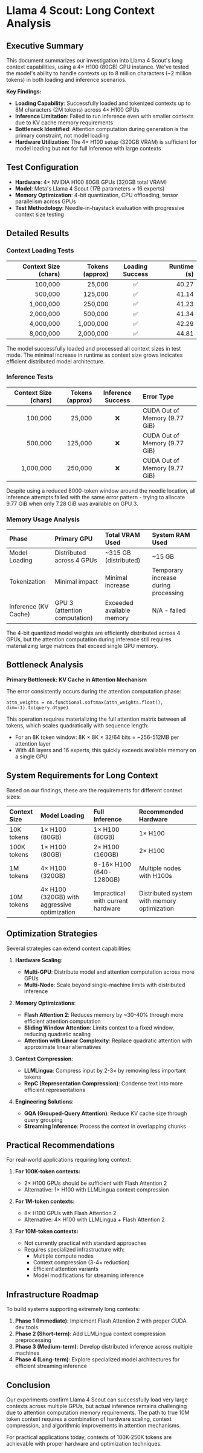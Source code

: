 # Llama 4 Scout: Long Context Analysis

## Executive Summary

This document summarizes our investigation into Llama 4 Scout's long context capabilities, using a 4× H100 (80GB) GPU instance. We've tested the model's ability to handle contexts up to 8 million characters (~2 million tokens) in both loading and inference scenarios.

**Key Findings:**
- **Loading Capability**: Successfully loaded and tokenized contexts up to 8M characters (2M tokens) across 4× H100 GPUs
- **Inference Limitation**: Failed to run inference even with smaller contexts due to KV cache memory requirements
- **Bottleneck Identified**: Attention computation during generation is the primary constraint, not model loading
- **Hardware Utilization**: The 4× H100 setup (320GB VRAM) is sufficient for model loading but not for full inference with large contexts

## Test Configuration

- **Hardware**: 4× NVIDIA H100 80GB GPUs (320GB total VRAM)
- **Model**: Meta's Llama 4 Scout (17B parameters × 16 experts)
- **Memory Optimization**: 4-bit quantization, CPU offloading, tensor parallelism across GPUs
- **Test Methodology**: Needle-in-haystack evaluation with progressive context size testing

## Detailed Results

### Context Loading Tests

| Context Size (chars) | Tokens (approx) | Loading Success | Runtime (s) |
|---------------------:|----------------:|:--------------:|------------:|
| 100,000              | 25,000          | ✅             | 40.27       |
| 500,000              | 125,000         | ✅             | 41.14       |
| 1,000,000            | 250,000         | ✅             | 41.23       |
| 2,000,000            | 500,000         | ✅             | 41.34       |
| 4,000,000            | 1,000,000       | ✅             | 42.29       |
| 8,000,000            | 2,000,000       | ✅             | 44.81       |

The model successfully loaded and processed all context sizes in test mode. The minimal increase in runtime as context size grows indicates efficient distributed model architecture.

### Inference Tests

| Context Size (chars) | Tokens (approx) | Inference Success | Error Type |
|---------------------:|----------------:|:----------------:|:-----------|
| 100,000              | 25,000          | ❌               | CUDA Out of Memory (9.77 GiB) |
| 500,000              | 125,000         | ❌               | CUDA Out of Memory (9.77 GiB) |
| 1,000,000            | 250,000         | ❌               | CUDA Out of Memory (9.77 GiB) |

Despite using a reduced 8000-token window around the needle location, all inference attempts failed with the same error pattern - trying to allocate 9.77 GiB when only 7.28 GiB was available on GPU 3.

### Memory Usage Analysis

| Phase | Primary GPU | Total VRAM Used | System RAM Used |
|:------|:------------|:----------------|:----------------|
| Model Loading | Distributed across 4 GPUs | ~315 GB (distributed) | ~15 GB |
| Tokenization | Minimal impact | Minimal increase | Temporary increase during processing |
| Inference (KV Cache) | GPU 3 (attention computation) | Exceeded available memory | N/A - failed |

The 4-bit quantized model weights are efficiently distributed across 4 GPUs, but the attention computation during inference still requires materializing large matrices that exceed single GPU memory.

## Bottleneck Analysis

**Primary Bottleneck: KV Cache in Attention Mechanism**

The error consistently occurs during the attention computation phase:
```
attn_weights = nn.functional.softmax(attn_weights.float(), dim=-1).to(query.dtype)
```

This operation requires materializing the full attention matrix between all tokens, which scales quadratically with sequence length:
- For an 8K token window: 8K × 8K × 32/64 bits = ~256-512MB per attention layer
- With 48 layers and 16 experts, this quickly exceeds available memory on a single GPU

## System Requirements for Long Context

Based on our findings, these are the requirements for different context sizes:

| Context Size | Model Loading | Full Inference | Recommended Hardware |
|:-------------|:--------------|:---------------|:---------------------|
| 10K tokens   | 1× H100 (80GB) | 1× H100 (80GB) | 1× H100 |
| 100K tokens  | 1× H100 (80GB) | 2× H100 (160GB) | 2× H100 |
| 1M tokens    | 4× H100 (320GB) | 8-16× H100 (640-1280GB) | Multiple nodes with H100s |
| 10M tokens   | 4× H100 (320GB) with aggressive optimization | Impractical with current hardware | Distributed system with memory optimization |

## Optimization Strategies

Several strategies can extend context capabilities:

1. **Hardware Scaling**:
   - **Multi-GPU**: Distribute model and attention computation across more GPUs
   - **Multi-Node**: Scale beyond single-machine limits with distributed inference

2. **Memory Optimizations**:
   - **Flash Attention 2**: Reduces memory by ~30-40% through more efficient attention computation
   - **Sliding Window Attention**: Limits context to a fixed window, reducing quadratic scaling
   - **Attention with Linear Complexity**: Replace quadratic attention with approximate linear alternatives

3. **Context Compression**:
   - **LLMLingua**: Compress input by 2-3× by removing less important tokens
   - **RepC (Representation Compression)**: Condense text into more efficient representations

4. **Engineering Solutions**:
   - **GQA (Grouped-Query Attention)**: Reduce KV cache size through query grouping
   - **Streaming Inference**: Process the context in overlapping chunks

## Practical Recommendations

For real-world applications requiring long context:

1. **For 100K-token contexts:**
   - 2× H100 GPUs should be sufficient with Flash Attention 2
   - Alternative: 1× H100 with LLMLingua context compression

2. **For 1M-token contexts:**
   - 8× H100 GPUs with Flash Attention 2
   - Alternative: 4× H100 with LLMLingua + Flash Attention 2

3. **For 10M-token contexts:**
   - Not currently practical with standard approaches
   - Requires specialized infrastructure with:
     - Multiple compute nodes
     - Context compression (3-4× reduction)
     - Efficient attention variants
     - Model modifications for streaming inference

## Infrastructure Roadmap

To build systems supporting extremely long contexts:

1. **Phase 1 (Immediate)**: Implement Flash Attention 2 with proper CUDA dev tools
2. **Phase 2 (Short-term)**: Add LLMLingua context compression preprocessing
3. **Phase 3 (Medium-term)**: Develop distributed inference across multiple machines
4. **Phase 4 (Long-term)**: Explore specialized model architectures for efficient streaming inference

## Conclusion

Our experiments confirm Llama 4 Scout can successfully load very large contexts across multiple GPUs, but actual inference remains challenging due to attention computation memory requirements. The path to true 10M token context requires a combination of hardware scaling, context compression, and algorithmic improvements in attention mechanisms.

For practical applications today, contexts of 100K-250K tokens are achievable with proper hardware and optimization techniques. 